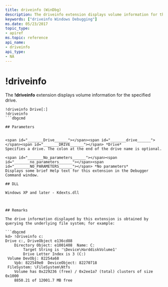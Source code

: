 ```yaml
---
title: driveinfo (WinDbg)
description: The driveinfo extension displays volume information for the specified drive.
keywords: ["driveinfo Windows Debugging"]
ms.date: 05/23/2017
topic_type:
- apiref
ms.topic: reference
api_name:
- driveinfo
api_type:
- NA
---
```


# !driveinfo


The **!driveinfo** extension displays volume information for the specified drive.

```dbgcmd
!driveinfo Drive[:] 
!driveinfo 
```dbgcmd

## Parameters


<span id="_______Drive______"></span><span id="_______drive______"></span><span id="_______DRIVE______"></span> *Drive*   
Specifies a drive. The colon at the end of the drive name is optional.

<span id="_______No_parameters______"></span><span id="_______no_parameters______"></span><span id="_______NO_PARAMETERS______"></span> *No parameters*   
Displays some brief Help text for this extension in the Debugger Command window.

## DLL

Windows XP and later - Kdexts.dll

 

## Remarks

The drive information displayed by this extension is obtained by querying the underlying file system; for example:

```dbgcmd
kd> !driveinfo c:
Drive c:, DriveObject e136cd88
    Directory Object: e1001408  Name: C:
        Target String is '\Device\HarddiskVolume1'
        Drive Letter Index is 3 (C:)
 Volume DevObj: 82254a68
    Vpb: 822549e0  DeviceObject: 82270718
 FileSystem: \FileSystem\Ntfs
    Volume has 0x229236 (free) / 0x2ee1a7 (total) clusters of size 0x1000
    8850.21 of 12001.7 MB free
```

 

 





